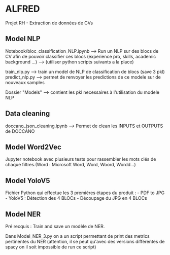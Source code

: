# ALFRED
Projet RH - Extraction de données de CVs

## Model NLP

Notebook/bloc_classification_NLP.ipynb --> Run un NLP sur des blocs de CV afin de pouvoir classifier ces blocs (experience pro,
skills, academic background ...) --> (utiliser python scripts suivants a la place)

train_nlp.py --> train un model de NLP de classification de blocs (save 3 pkl)
predict_nlp.py --> permet de renvoyer les predictions de ce modele sur de nouveaux samples

Dossier "Models" --> contient les pkl necessaires à l'utilisation du modele NLP


## Data cleaning

doccano_json_cleaning.ipynb --> Permet de clean les INPUTS et OUTPUTS de DOCCANO

## Model Word2Vec
Jupyter notebook avec plusieurs tests pour rassembler les mots clés de chaque filtres.(Word : Microsoft Word, Word, Woord, Wordd...)

## Model YoloV5
Fichier Python qui effectue les 3 premières étapes du produit : - PDF to JPG
																- YoloV5 : Détection des 4 BLOCs
																- Découpage du JPG en 4 BLOCs
																

## Model NER

Pré recquis : Train and save un modèle de NER.

Dans Model_NER_3.py on a un script permettant de print des metrics pertinentes du NER (attention, il se peut qu'avec des versions différentes de spacy on il soit impossible de run ce script)
